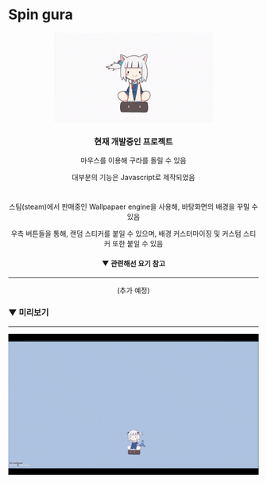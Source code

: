 # Spin gura

<div align="center">

<img src = "imgs/gura.gif" width = "320px">



### 현재 개발중인 프로젝트

마우스를 이용해 구라를 돌릴 수 있음

대부분의 기능은 Javascript로 제작되었음

#

스팀(steam)에서 판매중인 Wallpapaer engine을 사용해, 바탕화면의 배경을 꾸밀 수 있음

우측 버튼들을 통해, 랜덤 스티커를 붙일 수 있으며, 배경 커스터마이징 및 커스텀 스티커 또한 붙일 수 있음

#### ▼ 관련해선 요기 참고

-------------

(추가 예정)

</div>


### ▼ 미리보기

-------------

<div align="center">

![preview_3](imgs/preview.gif)

</div>

#




